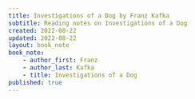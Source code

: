 ```yaml
---
title: Investigations of a Dog by Franz Kafka
subtitle: Reading notes on Investigations of a Dog
created: 2022-08-22
updated: 2022-08-22
layout: book_note
book_note:
    - author_first: Franz
    - author_last: Kafka
    - title: Investigations of a Dog
published: true
---
```

